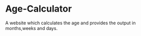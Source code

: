 # Age-Calculator
A website which calculates the age and provides the output in months,weeks and days.
